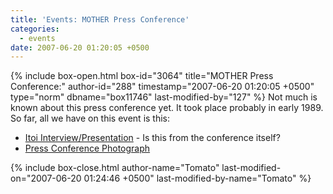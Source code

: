 ```yaml
---
title: 'Events: MOTHER Press Conference'
categories:
  - events
date: 2007-06-20 01:20:05 +0500
---
```

{% include box-open.html box-id="3064" title="MOTHER Press Conference:" author-id="288" timestamp="2007-06-20 01:20:05 +0500" type="norm" dbname="box11746" last-modified-by="127" %}
Not much is known about this press conference yet. It took place probably in early 1989. So far, all we have on this event is this:

<ul>
 <li><a href="http://www.youtube.com/watch?v=HEqWf9CQjWI">Itoi Interview/Presentation</a> - Is this from the conference itself?</li>
 <li><a href="mother_pre.jpg">Press Conference Photograph</a></li>
</ul>
{% include box-close.html author-name="Tomato" last-modified-on="2007-06-20 01:24:46 +0500" last-modified-by-name="Tomato" %}
